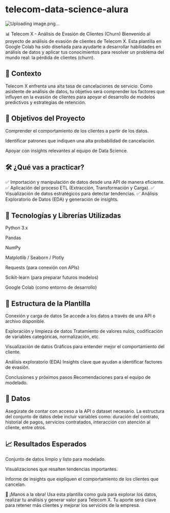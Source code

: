 # telecom-data-science-alura
![Uploading image.png…]()

📊 Telecom X - Análisis de Evasión de Clientes (Churn)
Bienvenido al proyecto de análisis de evasión de clientes de Telecom X. Esta plantilla en Google Colab ha sido diseñada para ayudarte a desarrollar habilidades en análisis de datos y aplicar tus conocimientos para resolver un problema del mundo real: la pérdida de clientes (churn).

## 🧠 Contexto
Telecom X enfrenta una alta tasa de cancelaciones de servicio. Como asistente de análisis de datos, tu objetivo será comprender los factores que influyen en la evasión de clientes para apoyar el desarrollo de modelos predictivos y estrategias de retención.

## 🎯 Objetivos del Proyecto
Comprender el comportamiento de los clientes a partir de los datos.

Identificar patrones que indiquen una alta probabilidad de cancelación.

Apoyar con insights relevantes al equipo de Data Science.

## 🛠️ ¿Qué vas a practicar?
✅ Importación y manipulación de datos desde una API de manera eficiente.
✅ Aplicación del proceso ETL (Extracción, Transformación y Carga).
✅ Visualización de datos estratégicos para detectar tendencias.
✅ Análisis Exploratorio de Datos (EDA) y generación de insights.

## 🧰 Tecnologías y Librerías Utilizadas
Python 3.x

Pandas

NumPy

Matplotlib / Seaborn / Plotly

Requests (para conexión con APIs)

Scikit-learn (para preparar futuros modelos)

Google Colab (como entorno de desarrollo)

## 🧪 Estructura de la Plantilla
Conexión y carga de datos
Se accede a los datos a través de una API o archivo disponible.

Exploración y limpieza de datos
Tratamiento de valores nulos, codificación de variables categóricas, normalización, etc.

Visualización de datos
Gráficos para entender mejor el comportamiento del cliente.

Análisis exploratorio (EDA)
Insights clave que ayudan a identificar factores de evasión.

Conclusiones y próximos pasos
Recomendaciones para el equipo de modelado.

## 📁 Datos
Asegúrate de contar con acceso a la API o dataset necesario. La estructura del conjunto de datos debe incluir variables como: duración del contrato, historial de pagos, servicios contratados, interacción con atención al cliente, entre otros.

## 📈 Resultados Esperados
Conjunto de datos limpio y listo para modelado.

Visualizaciones que resalten tendencias importantes.

Informe de insights que expliquen el comportamiento de los clientes que cancelan.

🚀 ¡Manos a la obra!
Usa esta plantilla como guía para explorar los datos, realizar tu análisis y generar valor para Telecom X. Tu aporte será clave para retener más clientes y mejorar los servicios de la empresa.

